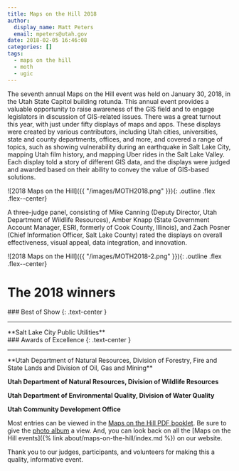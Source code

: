 ```yaml
---
title: Maps on the Hill 2018
author:
  display_name: Matt Peters
  email: mpeters@utah.gov
date: 2018-02-05 16:46:08
categories: []
tags:
  - maps on the hill
  - moth
  - ugic
---
```


The seventh annual Maps on the Hill event was held on January 30, 2018, in the Utah State Capitol building rotunda. This annual event provides a valuable opportunity to raise awareness of the GIS field and to engage legislators in discussion of GIS-related issues. There was a great turnout this year, with just under fifty displays of maps and apps. These displays were created by various contributors, including Utah cities, universities, state and county departments, offices, and more, and covered a range of topics, such as showing vulnerability during an earthquake in Salt Lake City, mapping Utah film history, and mapping Uber rides in the Salt Lake Valley.  Each display told a story of different GIS data, and the displays were judged and awarded based on their ability to convey the value of GIS-based solutions.

![2018 Maps on the Hill]({{ "/images/MOTH2018.png" }}){: .outline .flex .flex--center}

A three-judge panel, consisting of Mike Canning (Deputy Director, Utah Department of Wildlife Resources), Amber Knapp (State Government Account Manager, ESRI, formerly of Cook County, Illinois), and Zach Posner (Chief Information Officer, Salt Lake County) rated the displays on overall effectiveness, visual appeal, data integration, and innovation.

![2018 Maps on the Hill]({{ "/images/MOTH2018-2.png" }}){: .outline .flex .flex--center}

# The 2018 winners

<div class="pop text-center" markdown="1">
### Best of Show
{: .text-center }
<hr class="hr-separate" />
**Salt Lake City Public Utilities**
</div>

<div class="pop text-center" markdown="1">
### Awards of Excellence
{: .text-center }
<hr class="hr-separate" />
**Utah Department of Natural Resources, Division of Forestry, Fire and State Lands and Division of Oil, Gas and Mining**

**Utah Department of Natural Resources, Division of Wildlife Resources**

**Utah Department of Environmental Quality, Division of Water Quality**

**Utah Community Development Office**
</div>

Most entries can be viewed in the [Maps on the Hill PDF booklet](https://drive.google.com/file/d/1Dtrr93RL3JI7wpWqLe4eVRY9DNDWOP_1/view?usp=sharing). Be sure to give the [photo album](https://drive.google.com/drive/folders/1w7L5UgyP7w8_5BWaWklP8YeSQWWLR0Ql?usp=sharing) a view. And, you can look back on all the [Maps on the Hill events]({% link about/maps-on-the-hill/index.md %}) on our website.

Thank you to our judges, participants, and volunteers for making this a quality, informative event.
